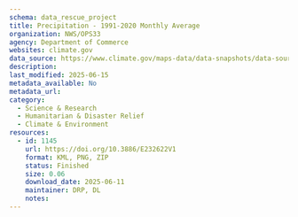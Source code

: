 ```yaml
---
schema: data_rescue_project 
title: Precipitation - 1991-2020 Monthly Average
organization: NWS/OPS33
agency: Department of Commerce
websites: climate.gov
data_source: https://www.climate.gov/maps-data/data-snapshots/data-source/precipitation-1991-2020-monthly-average
description: 
last_modified: 2025-06-15
metadata_available: No
metadata_url: 
category:
  - Science & Research 
  - Humanitarian & Disaster Relief 
  - Climate & Environment 
resources:
  - id: 1145
    url: https://doi.org/10.3886/E232622V1
    format: KML, PNG, ZIP
    status: Finished
    size: 0.06
    download_date: 2025-06-11
    maintainer: DRP, DL
    notes: 
---
```


